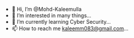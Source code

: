 - 👋 Hi, I’m @Mohd-Kaleemulla
- 👀 I’m interested in many things...
- 🌱 I’m currently learning Cyber Security...
- 📫 How to reach me kaleemm083@gmail.com...

<!---
Mohd-Kaleemulla/Mohd-Kaleemulla is a ✨ special ✨ repository because its `README.md` (this file) appears on your GitHub profile.
You can click the Preview link to take a look at your changes.
--->
